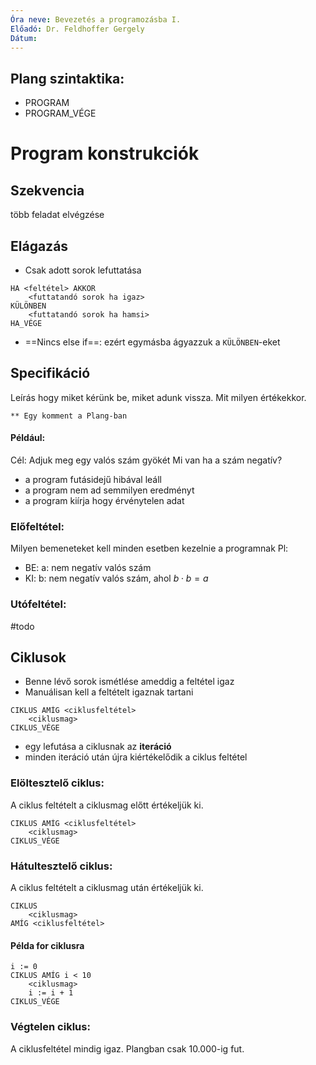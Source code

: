```yaml
---
Óra neve: Bevezetés a programozásba I.
Előadó: Dr. Feldhoffer Gergely
Dátum:
---
```

## Plang szintaktika:
- PROGRAM
- PROGRAM_VÉGE

# Program konstrukciók
## Szekvencia
több feladat elvégzése

## Elágazás
- Csak adott sorok lefuttatása

```Plang
HA <feltétel> AKKOR
	<futtatandó sorok ha igaz>
KÜLÖNBEN
	<futtatandó sorok ha hamsi>
HA_VÉGE
```

- ==Nincs else if==: ezért egymásba ágyazzuk a `KÜLÖNBEN`-eket

## Specifikáció
Leírás hogy miket kérünk be, miket adunk vissza. Mit milyen értékekkor.
```Plang
** Egy komment a Plang-ban
```
#### Például:
Cél: Adjuk meg egy valós szám gyökét
Mi van ha a szám negatív?
- a program futásidejű hibával leáll
- a program nem ad semmilyen eredményt
- a program kiírja hogy érvénytelen adat
### Előfeltétel:
Milyen bemeneteket kell minden esetben kezelnie a programnak
Pl:
- BE: a: nem negatív valós szám
- KI: b: nem negatív valós szám, ahol $b\cdot b=a$
### Utófeltétel:
#todo
## Ciklusok
- Benne lévő sorok ismétlése ameddig a feltétel igaz
- Manuálisan kell a feltételt igaznak tartani

```Plang
CIKLUS AMÍG <ciklusfeltétel>
	<ciklusmag>
CIKLUS_VÉGE
```

- egy lefutása a ciklusnak az __iteráció__
- minden iteráció után újra kiértékelődik a ciklus feltétel

### Elöltesztelő ciklus:
A ciklus feltételt a ciklusmag előtt értékeljük ki.
```Plang
CIKLUS AMÍG <ciklusfeltétel>
	<ciklusmag>
CIKLUS_VÉGE
```
### Hátultesztelő ciklus:
A ciklus feltételt a ciklusmag után értékeljük ki.
```Plang
CIKLUS
	<ciklusmag>
AMÍG <ciklusfeltétel>
```
#### Példa for ciklusra
```Plang
i := 0
CIKLUS AMÍG i < 10
	<ciklusmag>
	i := i + 1
CIKLUS_VÉGE
```
### Végtelen ciklus:
A ciklusfeltétel mindig igaz. Plangban csak 10.000-ig fut.